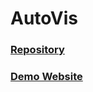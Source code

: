 # AutoVis

### [Repository](https://gitlab.com/Pascal-Jansen/autovis)

### [Demo Website](https://autovis-demo.onrender.com/)
